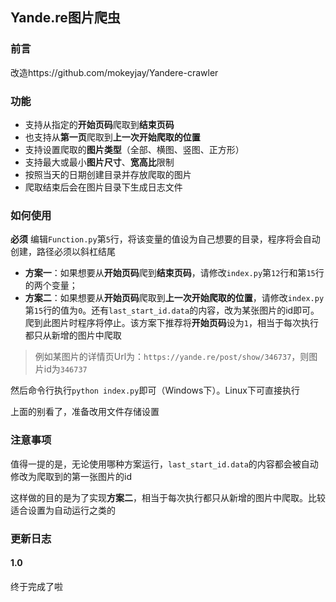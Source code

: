 ## Yande.re图片爬虫

### 前言
改造https://github.com/mokeyjay/Yandere-crawler

### 功能
- 支持从指定的**开始页码**爬取到**结束页码**
- 也支持从**第一页**爬取到**上一次开始爬取的位置**
- 支持设置爬取的**图片类型**（全部、横图、竖图、正方形）
- 支持最大或最小**图片尺寸**、**宽高比**限制
- 按照当天的日期创建目录并存放爬取的图片
- 爬取结束后会在图片目录下生成日志文件

### 如何使用
**必须** 编辑`Function.py`第`5`行，将该变量的值设为自己想要的目录，程序将会自动创建，路径必须以斜杠结尾

- **方案一**：如果想要从**开始页码**爬到**结束页码**，请修改`index.py`第`12`行和第`15`行的两个变量；
- **方案二**：如果想要从**开始页码**爬取到**上一次开始爬取的位置**，请修改`index.py`第`15`行的值为`0`。还有`last_start_id.data`的内容，改为某张图片的id即可。爬到此图片时程序将停止。该方案下推荐将**开始页码**设为`1`，相当于每次执行都只从新增的图片中爬取 

> 例如某图片的详情页Url为：`https://yande.re/post/show/346737`，则图片id为`346737`

然后命令行执行`python index.py`即可（Windows下）。Linux下可直接执行


上面的别看了，准备改用文件存储设置

### 注意事项

值得一提的是，无论使用哪种方案运行，`last_start_id.data`的内容都会被自动修改为爬取到的第一张图片的id

这样做的目的是为了实现**方案二**，相当于每次执行都只从新增的图片中爬取。比较适合设置为自动运行之类的

### 更新日志
#### 1.0
终于完成了啦